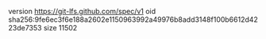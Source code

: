 version https://git-lfs.github.com/spec/v1
oid sha256:9fe6ec3f6e188a2602e1150963992a49976b8add3148f100b6612d4223de7353
size 11502
